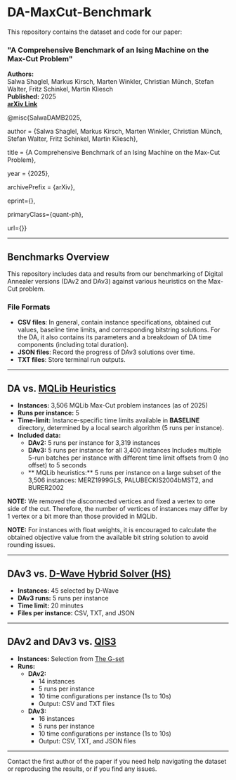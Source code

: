 # DA-MaxCut-Benchmark

This repository contains the dataset and code for our paper:

### **"A Comprehensive Benchmark of an Ising Machine on the Max-Cut Problem"**

**Authors:**  
Salwa Shaglel, Markus Kirsch, Marten Winkler, Christian Münch, Stefan Walter, Fritz Schinkel, Martin Kliesch  
**Published:** 2025  
**[arXiv Link](https://arxiv.org/6660338/)**

@misc{SalwaDAMB2025,

author    = {Salwa Shaglel, Markus Kirsch, Marten Winkler, Christian Münch, Stefan Walter, Fritz Schinkel, Martin Kliesch},

title     = {A Comprehensive Benchmark of an Ising Machine on the Max-Cut Problem},

year      = {2025},

archivePrefix = {arXiv},

eprint={},

primaryClass={quant-ph},

url={}}

---

## Benchmarks Overview

This repository includes data and results from our benchmarking of Digital Annealer versions (DAv2 and DAv3) against various heuristics on the Max-Cut problem.

### File Formats

- **CSV files**: In general, contain instance specifications, obtained cut values, baseline time limits, and corresponding bitstring solutions. For the DA, it also contains its parameters and a breakdown of DA time components (including total duration).
- **JSON files**: Record the progress of DAv3 solutions over time.
- **TXT files**: Store terminal run outputs.

---

##  DA vs. [MQLib Heuristics](https://github.com/MQLib/MQLib)

- **Instances:** 3,506 MQLib Max-Cut problem instances (as of 2025)
- **Runs per instance:** 5
- **Time-limit:** Instance-specific time limits available in **BASELINE** directory, determined by a local search algorithm (5 runs per instance).
- **Included data:**
  - **DAv2:** 5 runs per instance for 3,319 instances
  - **DAv3:** 5 runs per instance for all 3,400 instances
    Includes multiple 5-run batches per instance with different time limit offsets from 0 (no offset) to 5 seconds
  - ** MQLib heuristics:** 5 runs per instance on a large subset of the 3,506 instances: MERZ1999GLS, PALUBECKIS2004bMST2, and BURER2002
 


**NOTE:** We removed the disconnected vertices and fixed a vertex to one side of the cut. Therefore, the number of vertices of instances may differ by 1 vertex or a bit more than those provided in MQLib.

**NOTE:** For instances with float weights, it is encouraged to calculate the obtained objective value from the available bit string solution to avoid rounding issues.

---

## DAv3 vs. [D-Wave Hybrid Solver (HS) ](https://www.dwavequantum.com/resources/white-paper/d-wave-hybrid-solver-service-an-overview/)

- **Instances:** 45 selected by D-Wave
- **DAv3 runs:** 5 runs per instance
- **Time limit:** 20 minutes
- **Files per instance:** CSV, TXT, and JSON

---

## DAv2 and DAv3 vs. [QIS3](https://arxiv.org/abs/2506.04596)

- **Instances:** Selection from [The G-set](https://web.stanford.edu/~yyye/yyye/Gset/)
- **Runs:**
  - **DAv2:**  
    - 14 instances  
    - 5 runs per instance  
    - 10 time configurations per instance (1s to 10s)  
    - Output: CSV and TXT files
  - **DAv3:**  
    - 16 instances  
    - 5 runs per instance  
    - 10 time configurations per instance (1s to 10s)  
    - Output: CSV, TXT, and JSON files

---

Contact the first author of the paper if you need help navigating the dataset or reproducing the results, or if you find any issues.

